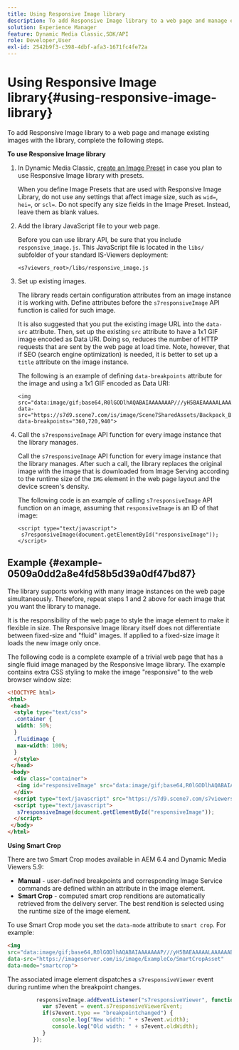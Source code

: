 ```yaml
---
title: Using Responsive Image library
description: To add Responsive Image library to a web page and manage existing images with the library, complete the following steps.
solution: Experience Manager
feature: Dynamic Media Classic,SDK/API
role: Developer,User
exl-id: 2542b9f3-c398-4dbf-afa3-1671fc4fe72a
---
```

# Using Responsive Image library{#using-responsive-image-library}

To add Responsive Image library to a web page and manage existing images with the library, complete the following steps.

**To use Responsive Image library** 

1. In Dynamic Media Classic, [create an Image Preset](https://experienceleague.adobe.com/docs/dynamic-media-classic/using/image-sizing/setting-image-presets.html#image-sizing) in case you plan to use Responsive Image library with presets.

   When you define Image Presets that are used with Responsive Image Library, do not use any settings that affect image size, such as `wid=`, `hei=`, or `scl=`. Do not specify any size fields in the Image Preset. Instead, leave them as blank values. 
1. Add the library JavaScript file to your web page.

   Before you can use library API, be sure that you include `responsive_image.js`. This JavaScript file is located in the `libs/` subfolder of your standard IS-Viewers deployment:

   `<s7viewers_root>/libs/responsive_image.js` 
1. Set up existing images.

   The library reads certain configuration attributes from an image instance it is working with. Define attributes before the `s7responsiveImage` API function is called for such image.

   It is also suggested that you put the existing image URL into the `data-src` attribute. Then, set up the existing `src` attribute to have a 1x1 GIF image encoded as Data URI. Doing so, reduces the number of HTTP requests that are sent by the web page at load time. Note, however, that if SEO (search engine optimization) is needed, it is better to set up a `title` attribute on the image instance.


   The following is an example of defining `data-breakpoints` attribute for the image and using a 1x1 GIF encoded as Data URI:

   ```
   <img src="data:image/gif;base64,R0lGODlhAQABAIAAAAAAAP///yH5BAEAAAAALAAAAAABAAEAAAIBRAA7" data-src="https://s7d9.scene7.com/is/image/Scene7SharedAssets/Backpack_B" data-breakpoints="360,720,940">
   ```


1. Call the `s7responsiveImage` API function for every image instance that the library manages.

   Call the `s7responsiveImage` API function for every image instance that the library manages. After such a call, the library replaces the original image with the image that is downloaded from Image Serving according to the runtime size of the `IMG` element in the web page layout and the device screen's density.

   The following code is an example of calling `s7responsiveImage` API function on an image, assuming that `responsiveImage` is an ID of that image:

   ```
   <script type="text/javascript"> 
    s7responsiveImage(document.getElementById("responsiveImage")); 
   </script>
   ```

## Example {#example-0509a0dd2a8e4fd58b5d39a0df47bd87}

The library supports working with many image instances on the web page simultaneously. Therefore, repeat steps 1 and 2 above for each image that you want the library to manage.

It is the responsibility of the web page to style the image element to make it flexible in size. The Responsive Image library itself does not differentiate between fixed-size and "fluid" images. If applied to a fixed-size image it loads the new image only once.


The following code is a complete example of a trivial web page that has a single fluid image managed by the Responsive Image library. The example contains extra CSS styling to make the image "responsive" to the web browser window size:

```html {.line-numbers}
<!DOCTYPE html> 
<html> 
 <head> 
  <style type="text/css"> 
  .container { 
   width: 50%; 
  } 
  .fluidimage { 
   max-width: 100%; 
  } 
  </style> 
 </head> 
 <body> 
  <div class="container"> 
   <img id="responsiveImage" src="data:image/gif;base64,R0lGODlhAQABAIAAAAAAAP///yH5BAEAAAAALAAAAAABAAEAAAIBRAA7" data-src="https://s7d9.scene7.com/is/image/Scene7SharedAssets/Backpack_B" data-breakpoints="200,400,600,800" class="fluidimage"> 
  </div> 
  <script type="text/javascript" src="https://s7d9.scene7.com/s7viewers/libs/responsive_image.js"></script> 
  <script type="text/javascript"> 
   s7responsiveImage(document.getElementById("responsiveImage")); 
  </script> 
 </body> 
</html>

```


**Using Smart Crop**

There are two Smart Crop modes available in AEM 6.4 and Dynamic Media Viewers 5.9:

* **Manual** - user-defined breakpoints and corresponding Image Service commands are defined within an attribute in the image element. 
* **Smart Crop** - computed smart crop renditions are automatically retrieved from the delivery server. The best rendition is selected using the runtime size of the image element.

To use Smart Crop mode you set the `data-mode` attribute to `smart crop`. For example:

```html {.line-numbers}
<img 
src="data:image/gif;base64,R0lGODlhAQABAIAAAAAAAP///yH5BAEAAAAALAAAAAABAAEAAAIBRAA7" 
data-src="https://imageserver.com/is/image/ExampleCo/SmartCropAsset" 
data-mode="smartcrop">
```

The associated image element dispatches a `s7responsiveViewer` event during runtime when the breakpoint changes.

```javascript {.line-numbers}
         responsiveImage.addEventListener("s7responsiveViewer", function (event) { 
           var s7event = event.s7responsiveViewerEvent; 
           if(s7event.type == "breakpointchanged") { 
              console.log("New width: " + s7event.width); 
              console.log("Old width: " + s7event.oldWidth); 
           } 
        });
```
